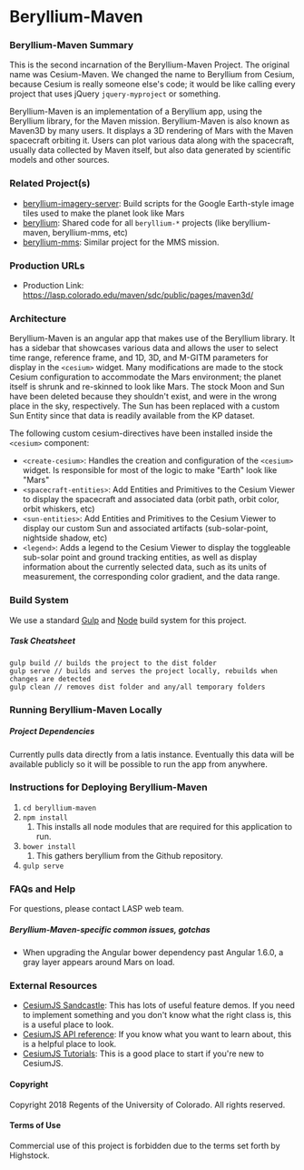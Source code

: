 # Beryllium-Maven

### Beryllium-Maven Summary

This is the second incarnation of the Beryllium-Maven Project. The original name was Cesium-Maven.
We changed the name to Beryllium from Cesium, because Cesium is really someone else's code; it
would be like calling every project that uses jQuery `jquery-myproject` or something.

Beryllium-Maven is an implementation of a Beryllium app, using the Beryllium library,
for the Maven mission. Beryllium-Maven is also known as Maven3D by many users. It displays a 3D rendering of Mars with
the Maven spacecraft orbiting it. Users can plot various data along with the spacecraft, usually
data collected by Maven itself, but also data generated by scientific models and other sources.

### Related Project(s)

* [beryllium-imagery-server](https://github.com/lasp/beryllium-imagery-server.git):
    Build scripts for the Google Earth-style image tiles used to make the planet look like Mars
* [beryllium](https://github.com/lasp/beryllium.git): Shared code
    for all `beryllium-*` projects (like beryllium-maven, beryllium-mms, etc)
* [beryllium-mms](https://github.com/lasp/beryllium-mms.git):
    Similar project for the MMS mission.

### Production URLs

* Production Link: https://lasp.colorado.edu/maven/sdc/public/pages/maven3d/

### Architecture

Beryllium-Maven is an angular app that makes use of the Beryllium library. It has a sidebar
that showcases various data and allows the user to select time range, reference frame, and
1D, 3D, and M-GITM parameters for display in the `<cesium>` widget. Many modifications are made to
the stock Cesium configuration to accommodate the Mars environment; the planet itself is
shrunk and re-skinned to look like Mars. The stock Moon and Sun have been deleted because
they shouldn't exist, and were in the wrong place in the sky, respectively. The Sun has
been replaced with a custom Sun Entity since that data is readily available from the KP
dataset.

The following custom cesium-directives have been installed inside the `<cesium>` component:

* `<create-cesium>`: Handles the creation and configuration of the `<cesium>` widget. Is
    responsible for most of the logic to make "Earth" look like "Mars"
* `<spacecraft-entities>`: Add Entities and Primitives to the Cesium Viewer to display the
    spacecraft and associated data (orbit path, orbit color, orbit whiskers, etc)
* `<sun-entities>`: Add Entities and Primitives to the Cesium Viewer to display our custom
    Sun and associated artifacts (sub-solar-point, nightside shadow, etc)
* `<legend>`: Adds a legend to the Cesium Viewer to display the toggleable sub-solar point and ground tracking entities,
    as well as display information about the currently selected data, such as its units of measurement,
    the corresponding color gradient, and the data range.

### Build System

We use a standard [Gulp](https://gulpjs.com/) and [Node](https://nodejs.org/en/) build system for this project.

##### Task Cheatsheet

```
gulp build // builds the project to the dist folder
gulp serve // builds and serves the project locally, rebuilds when changes are detected
gulp clean // removes dist folder and any/all temporary folders
```

### Running Beryllium-Maven Locally

##### Project Dependencies

Currently pulls data directly from a latis instance. Eventually this data will be available
publicly so it will be possible to run the app from anywhere.

### Instructions for Deploying Beryllium-Maven
1. `cd beryllium-maven`
1. `npm install`
	1. This installs all node modules that are required for this application to run.
1. `bower install`
	1. This gathers beryllium from the Github repository.
1. `gulp serve`

### FAQs and Help

For questions, please contact LASP web team.

##### Beryllium-Maven-specific common issues, gotchas

* When upgrading the Angular bower dependency past Angular 1.6.0, a gray layer appears around Mars on load.

### External Resources

* [CesiumJS Sandcastle](http://cesiumjs.org/Cesium/Apps/Sandcastle/index.html?src=Hello%20World.html&label=Showcases):
	This has lots of useful feature demos. If you need to implement something and you don't know
	what the right class is, this is a useful place to look.
* [CesiumJS API reference](http://cesiumjs.org/refdoc.html): If you know what you want to learn
	about, this is a helpful place to look.
* [CesiumJS Tutorials](http://cesiumjs.org/tutorials.html): This is a good place to start if you're
	new to CesiumJS.

#### Copyright
Copyright 2018 Regents of the University of Colorado. All rights reserved.

#### Terms of Use
Commercial use of this project is forbidden due to the terms set forth by Highstock.
